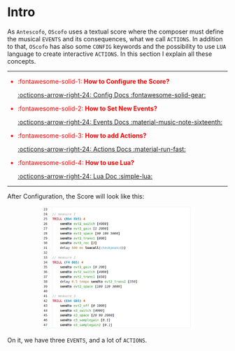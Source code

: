 # Intro

As `Antescofo`, `OScofo` uses a textual score where the composer must define the musical `EVENTS` and its consequences, what we call `ACTIONS`. In addition to that, `OScofo` has also some `CONFIG` keywords and the possibility to use `LUA` language to create interactive `ACTIONS`. In this section I explain all these concepts.


---

<div class="grid cards" style="color:red" markdown>

-   :fontawesome-solid-1: __How to Configure the Score?__

    [:octicons-arrow-right-24: Config Docs :fontawesome-solid-gear:](config.md)

-   :fontawesome-solid-2: __How to Set New Events?__

    [:octicons-arrow-right-24: Events Docs :material-music-note-sixteenth:](events.md)
    

</div>

<div class="grid cards" style="color:red" markdown>

-   :fontawesome-solid-3: __How to add Actions?__

    [:octicons-arrow-right-24: Actions Docs :material-run-fast:](actions.md)

-   :fontawesome-solid-4: __How to use Lua?__

    [:octicons-arrow-right-24: Lua Doc :simple-lua:](lua.md)
    

</div>

---

After Configuration, the Score will look like this:

<p align="center">
    <img style="width: 70%" src="../../assets/oscofo-code.png">
</p>

On it, we have three `EVENTS`, and a lot of `ACTIONS`.

